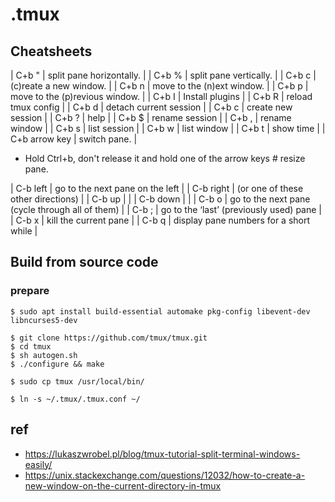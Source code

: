 # .tmux

## Cheatsheets

| C+b "         | split pane horizontally.       |
| C+b %         | split pane vertically.         |
| C+b c         | (c)reate a new window.         |
| C+b n         | move to the (n)ext window.     |
| C+b p         | move to the (p)revious window. |
| C+b I         | Install plugins                |
| C+b R         | reload tmux config             |
| C+b d         | detach current session         |
| C+b c         | create new session             |
| C+b ?         | help                           |
| C+b $         | rename session                 |
| C+b ,         | rename window                  |
| C+b s         | list session                   |
| C+b w         | list window                    |
| C+b t         | show time                      |
| C+b arrow key | switch pane.                   |

* Hold Ctrl+b, don't release it and hold one of the arrow keys # resize pane.

| C-b left  | go to the next pane on the left                 |
| C-b right | (or one of these other directions)              |
| C-b up    |                                                 |
| C-b down  |                                                 |
| C-b o     | go to the next pane (cycle through all of them) |
| C-b ;     | go to the ‘last’ (previously used) pane         |
| C-b x     | kill the current pane                           |
| C-b q     | display pane numbers for a short while          |


## Build from source code

### prepare

```shell
$ sudo apt install build-essential automake pkg-config libevent-dev libncurses5-dev
```

```
$ git clone https://github.com/tmux/tmux.git
$ cd tmux
$ sh autogen.sh
$ ./configure && make

$ sudo cp tmux /usr/local/bin/
```

```
$ ln -s ~/.tmux/.tmux.conf ~/
```


## ref
- <https://lukaszwrobel.pl/blog/tmux-tutorial-split-terminal-windows-easily/>
- <https://unix.stackexchange.com/questions/12032/how-to-create-a-new-window-on-the-current-directory-in-tmux>
